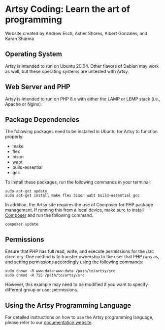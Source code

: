# Artsy Coding: Learn the art of programming
Website created by Andrew Esch, Asher Shores, Albert Gonzales, and Karan Sharma

## Operating System
Artsy is intended to run on Ubuntu 20.04. Other flavors of Debian may work as well, but these operating systems are untested with Artsy.

## Web Server and PHP
Artsy is intended to run on PHP 8.x with either the LAMP or LEMP stack (i.e., Apache or Nginx).

## Package Dependencies
The following packages need to be installed in Ubuntu for Artsy to function properly:
- make
- flex
- bison
- wabt
- build-essential
- gcc


To install these packages, run the following commands in your terminal:
```
sudo apt-get update
sudo apt-get install make flex bison wabt build-essential gcc
```

In addition, the Artsy site requires the use of Composer for PHP package management. If running this from a local device, make sure to install [Composer](https://getcomposer.org/) and run the following command.
```
composer update
```

## Permissions
Ensure that PHP has full read, write, and execute permissions for the /src directory. One method is to transfer ownership to the user that PHP runs as, and setting permissions accordingly using the following commands:
```
sudo chown -R www-data:www-data /path/to/artsy/src
sudo chmod -R 755 /path/to/artsy/src
```

However, this example may need to be modified if you want to specify different group or user permissions.

## Using the Artsy Programming Language
For detailed instructions on how to use the Artsy programming language, please refer to our [documentation website](https://drewesch.notion.site/Artsy-Coding-7b9021e7eb11475ca68ca2d7a60bdd1e).
